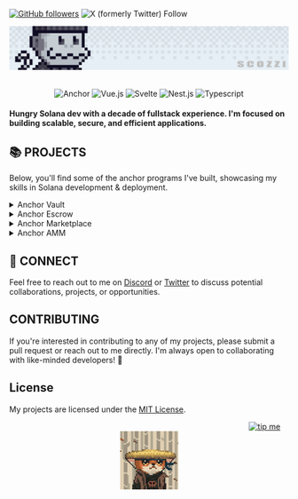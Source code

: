 [![GitHub followers](https://img.shields.io/github/followers/scozzi.svg?style=social&label=Follow)](https://github.com/scozzi?tab=followers)
![X (formerly Twitter) Follow](https://img.shields.io/twitter/follow/ScozziAxie)
<br/>

![Scozzi Banner](./scozzi-banner-cropped.png)

<br />

<div align="center">
    <img width="50" src="https://www.anchor-lang.com/icons/anchor.png" alt="Anchor" title="Anchor"/>
	<img width="50" src="https://raw.githubusercontent.com/marwin1991/profile-technology-icons/refs/heads/main/icons/vue_js.png" alt="Vue.js" title="Vue.js"/>
	<img width="50" src="https://raw.githubusercontent.com/marwin1991/profile-technology-icons/refs/heads/main/icons/svelte.png" alt="Svelte" title="Svelte"/>
    <img width="50" src="https://raw.githubusercontent.com/marwin1991/profile-technology-icons/refs/heads/main/icons/nest_js.png" alt="Nest.js" title="Nest.js"/>
    <img width="38" src="https://download.blender.org/branding/community/blender_community_badge_orange.png" alt="Typescript" title="Blender"/>
</div>

#### Hungry Solana dev with a decade of fullstack experience. I'm focused on building scalable, secure, and efficient applications.

## 📚 PROJECTS

Below, you'll find some of the anchor programs I've built, showcasing my skills in Solana development & deployment.

<details>
<summary>Anchor Vault</summary>

<br />

Simple Anchor Vault to stow away and manage $SOL on Solana.

#### Features

- Flexible, programmable access control
- Integration with Solana's ecosystem

[learn more](./1.Vault/Readme.md)

[comment]: <> (Extend Catistics)

<br />
</details>

<details>
<summary>Anchor Escrow</summary>

<br />
Simple Anchor Escrow service to make available for swaps one asset for another on Solana.

#### Key Features

- Decentralized, trustless transactions
- Secure, on-chain escrow mechanism

[learn more](./2.Escrow/Readme.md)

[comment]: <> (Extend Catistics)

</details>

<details>
<summary>Anchor Marketplace</summary>

<br />
A decentralized marketplace built on Solana, supporting a variety of spl tokens.

#### Key Features

- Decentralized, trustless trading
- Support for various digital assets

  [learn more](./3.Marketplace/Readme.md)

[comment]: <> (Extend Catistics)

</details>

<details>
<summary>Anchor AMM</summary>

<br />
A simple Anchor AMM market maker to provide a way provide liquidity for asset pairs.

#### Key Features

- Decentralized, trustless trading

  [learn more](./3.Marketplace/Readme.md)

[comment]: <> (Extend Catistics)

</details>

## 🤝 CONNECT

Feel free to reach out to me on [Discord](https://i.imgur.com/DJTajT9.png) or [Twitter](https://x.com/ScozziAxie) to discuss potential collaborations, projects, or opportunities.

## CONTRIBUTING

If you're interested in contributing to any of my projects, please submit a pull request or reach out to me directly. I'm always open to collaborating with like-minded developers! 🍻

## License

My projects are licensed under the [MIT License](link).

<div align="right">
    <!-- <img width="100" src="https://www.poweredbysolana.com/stacked-color.svg" alt="powered by solana" title="Solana"/> -->
    <a href="https://explorer.solana.com/address/jP82x1ZmtDkSim1a3xjP1bLy23tuxf4K6mWt8Yk5Js5"><img style="margin-right: 15px;" height="45" src="https://cdn-icons-png.flaticon.com/128/15437/15437394.png" alt="tip me" title="tip"/></a>
</div>

<div align="center">
    <img width="105" src="./scozzi-gif.gif" alt="Scozzi Gif" title="Scozzi Gif"/>
</div>
